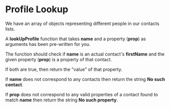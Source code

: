 # Profile Lookup

We have an array of objects representing different people in our contacts lists.

A **lookUpProfile** function that takes **name** and a property (**prop**) as arguments has been pre-written for you.

The function should check if **name** is an actual contact's **firstName** and the given property (**prop**) is a property of that contact.

If both are true, then return the "value" of that property.

If **name** does not correspond to any contacts then return the string **No such contact**.

If **prop** does not correspond to any valid properties of a contact found to match **name** then return the string **No such property**.